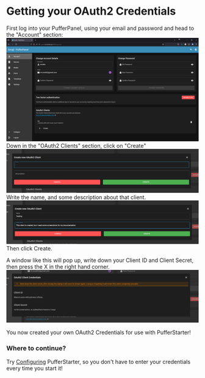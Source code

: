 # Getting your OAuth2 Credentials
First log into your PufferPanel, using your email and password and head to the "Account" section:
![img.png](../imgs/img11.png)
Down in the "OAuth2 Clients" section, click on "Create"
![img_1.png](../imgs/img_1.png)
Write the name, and some description about that client.
![img_2.png](../imgs/img_2.png)
Then click Create.

A window like this will pop up, write down your Client ID and Client Secret, then press the X in the right hand corner.
![img_3.png](../imgs/img_3.png)

You now created your own OAuth2 Credentials for use with PufferStarter!

### Where to continue?
Try [Configuring](configuration-file.md) PufferStarter, so you don't have to enter your credentials every time you start it!

